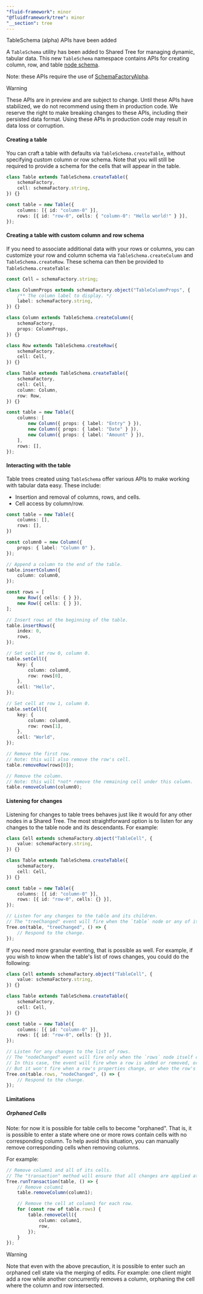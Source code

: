 ```yaml
---
"fluid-framework": minor
"@fluidframework/tree": minor
"__section": tree
---
```

TableSchema (alpha) APIs have been added

A `TableSchema` utility has been added to Shared Tree for managing dynamic, tabular data.
This new `TableSchema` namespace contains APIs for creating column, row, and table [node schema](https://fluidframework.com/docs/api/fluid-framework/treenodeschema-typealias).

Note: these APIs require the use of [SchemaFactoryAlpha](https://fluidframework.com/docs/api/fluid-framework/schemafactoryalpha-class).

> [!WARNING]
> These APIs are in preview and are subject to change.
> Until these APIs have stabilized, we do not recommend using them in production code.
> We reserve the right to make breaking changes to these APIs, including their persisted data format.
> Using these APIs in production code may result in data loss or corruption.

#### Creating a table

You can craft a table with defaults via `TableSchema.createTable`, without specifying custom column or row schema.
Note that you will still be required to provide a schema for the cells that will appear in the table.

```typescript
class Table extends TableSchema.createTable({
	schemaFactory,
	cell: schemaFactory.string,
}) {}

const table = new Table({
	columns: [{ id: "column-0" }],
	rows: [{ id: "row-0", cells: { "column-0": "Hello world!" } }],
});
```

#### Creating a table with custom column and row schema

If you need to associate additional data with your rows or columns, you can customize your row and column schema via `TableSchema.createColumn` and `TableSchema.createRow`.
These schema can then be provided to `TableSchema.createTable`:

```typescript
const Cell = schemaFactory.string;

class ColumnProps extends schemaFactory.object("TableColumnProps", {
	/** The column label to display. */
	label: schemaFactory.string,
}) {}

class Column extends TableSchema.createColumn({
	schemaFactory,
	props: ColumnProps,
}) {}

class Row extends TableSchema.createRow({
	schemaFactory,
	cell: Cell,
}) {}

class Table extends TableSchema.createTable({
	schemaFactory,
	cell: Cell,
	column: Column,
	row: Row,
}) {}

const table = new Table({
	columns: [
		new Column({ props: { label: "Entry" } }),
		new Column({ props: { label: "Date" } }),
		new Column({ props: { label: "Amount" } }),
	],
	rows: [],
});
```

#### Interacting with the table

Table trees created using `TableSchema` offer various APIs to make working with tabular data easy.
These include:

- Insertion and removal of columns, rows, and cells.
- Cell access by column/row.

```typescript
const table = new Table({
	columns: [],
	rows: [],
})

const column0 = new Column({
	props: { label: "Column 0" },
});

// Append a column to the end of the table.
table.insertColumn({
	column: column0,
});

const rows = [
	new Row({ cells: { } }),
	new Row({ cells: { } }),
];

// Insert rows at the beginning of the table.
table.insertRows({
	index: 0,
	rows,
});

// Set cell at row 0, column 0.
table.setCell({
	key: {
		column: column0,
		row: rows[0],
	},
	cell: "Hello",
});

// Set cell at row 1, column 0.
table.setCell({
	key: {
		column: column0,
		row: rows[1],
	},
	cell: "World",
});

// Remove the first row.
// Note: this will also remove the row's cell.
table.removeRow(rows[0]);

// Remove the column.
// Note: this will *not* remove the remaining cell under this column.
table.removeColumn(column0);
```


#### Listening for changes

Listening for changes to table trees behaves just like it would for any other nodes in a Shared Tree.
The most straightforward option is to listen for any changes to the table node and its descendants.
For example:

```typescript
class Cell extends schemaFactory.object("TableCell", {
	value: schemaFactory.string,
}) {}

class Table extends TableSchema.createTable({
	schemaFactory,
	cell: Cell,
}) {}

const table = new Table({
	columns: [{ id: "column-0" }],
	rows: [{ id: "row-0", cells: {} }],
});

// Listen for any changes to the table and its children.
// The "treeChanged" event will fire when the `table` node or any of its descendants change.
Tree.on(table, "treeChanged", () => {
	// Respond to the change.
});
```

If you need more granular eventing, that is possible as well.
For example, if you wish to know when the table's list of rows changes, you could do the following:

```typescript
class Cell extends schemaFactory.object("TableCell", {
	value: schemaFactory.string,
}) {}

class Table extends TableSchema.createTable({
	schemaFactory,
	cell: Cell,
}) {}

const table = new Table({
	columns: [{ id: "column-0" }],
	rows: [{ id: "row-0", cells: {} }],
});

// Listen for any changes to the list of rows.
// The "nodeChanged" event will fire only when the `rows` node itself changes (i.e., its own properties change).
// In this case, the event will fire when a row is added or removed, or the order of the list is changed.
// But it won't fire when a row's properties change, or when the row's cells change, etc.
Tree.on(table.rows, "nodeChanged", () => {
	// Respond to the change.
});
```

#### Limitations

##### Orphaned Cells

Note: for now it is possible for table cells to become "orphaned".
That is, it is possible to enter a state where one or more rows contain cells with no corresponding column.
To help avoid this situation, you can manually remove corresponding cells when removing columns.

For example:

```typescript
// Remove column1 and all of its cells.
// The "transaction" method will ensure that all changes are applied atomically.
Tree.runTransaction(table, () => {
	// Remove column1
	table.removeColumn(column1);

	// Remove the cell at column1 for each row.
	for (const row of table.rows) {
		table.removeCell({
			column: column1,
			row,
		});
	}
});
```

> [!WARNING]
> Note that even with the above precaution, it is possible to enter such an orphaned cell state via the merging of edits.
> For example: one client might add a row while another concurrently removes a column, orphaning the cell where the column and row intersected.
